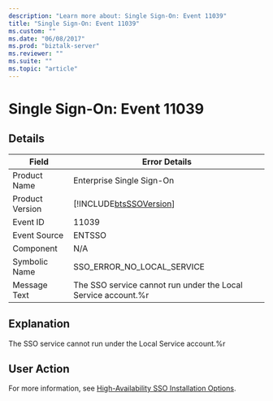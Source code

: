 ```yaml
---
description: "Learn more about: Single Sign-On: Event 11039"
title: "Single Sign-On: Event 11039"
ms.custom: ""
ms.date: "06/08/2017"
ms.prod: "biztalk-server"
ms.reviewer: ""
ms.suite: ""
ms.topic: "article"
---
```

# Single Sign-On: Event 11039
## Details  
  
| Field | Error Details | 
|-----------------|---------------------------------------------------------------|
|  Product Name   |                   Enterprise Single Sign-On                   |
| Product Version |  [!INCLUDE[btsSSOVersion](../includes/btsssoversion-md.md)]   |
|    Event ID     |                             11039                             |
|  Event Source   |                            ENTSSO                             |
|    Component    |                              N/A                              |
|  Symbolic Name  |                  SSO_ERROR_NO_LOCAL_SERVICE                   |
|  Message Text   | The SSO service cannot run under the Local Service account.%r |
  
## Explanation  
 The SSO service cannot run under the Local Service account.%r  
  
## User Action  
 For more information, see [High-Availability SSO Installation Options](../core/high-availability-sso-installation-options.md).
